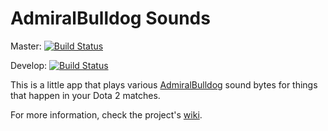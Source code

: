 # AdmiralBulldog Sounds

Master: [![Build Status](https://travis-ci.org/MrBean355/admiralbulldog-sounds.svg?branch=master)](https://travis-ci.org/MrBean355/admiralbulldog-sounds)

Develop: [![Build Status](https://travis-ci.org/MrBean355/admiralbulldog-sounds.svg?branch=develop)](https://travis-ci.org/MrBean355/admiralbulldog-sounds)

This is a little app that plays various [AdmiralBulldog](https://www.twitch.tv/admiralbulldog) sound bytes for things that happen in your Dota 2 matches.

For more information, check the project's [wiki](https://github.com/MrBean355/admiralbulldog-sounds/wiki).

